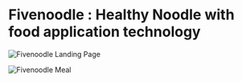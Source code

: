 # Fivenoodle : Healthy Noodle with food application technology

![Fivenoodle Landing Page](https://drive.google.com/u/0/uc?id=1puiXRywvbkG_ZM_QPJJtjIu3xLO9rU0j&export=download)

![Fivenoodle Meal](https://drive.google.com/u/0/uc?id=1_JwGThBJt4sqmISPCT1U5QLs0FKug_KN&export=download)
